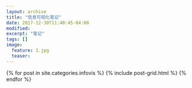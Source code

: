 ```yaml
---
layout: archive
title: "信息可视化笔记"
date: 2017-12-30T11:40:45-04:00
modified:
excerpt: "笔记"
tags: []
image: 
  feature: 1.jpg
  teaser:
---
```




<div class="tiles">
{% for post in site.categories.infovis %}
  {% include post-grid.html %}
{% endfor %}
</div><!-- /.tiles 把所有categories 有 infovis 的列出来-->
